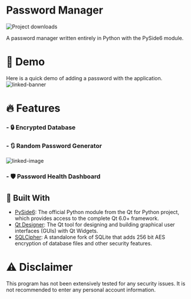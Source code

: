 # Password Manager
![Project downloads](https://img.shields.io/github/downloads/EmueI/password-manager/total)

 A password manager written entirely in Python with the PySide6 module. 

# 🚀 Demo
Here is a quick demo of adding a password with the application. 
![linked-banner](https://i.ibb.co/4JBRMt7/Screenshot-2022-03-11-162837.png)


# 🔥 Features

### - 🔒 Encrypted Database

### - 🔃 Random Password Generator 
![linked-image](https://i.ibb.co/HzkNBSB/Screenshot-from-2022-03-20-12-43-03.png)

### - 🛡️ Password Health Dashboard

## 🍔 Built With
* [PySide6](https://pypi.org/project/PySide6/): The official Python module from the Qt for Python project, which provides access to the complete Qt 6.0+ framework.
* [Qt Designer](https://doc.qt.io/qt-5/qtdesigner-manual.html): The Qt tool for designing and building graphical user interfaces (GUIs) with Qt Widgets.
* [SQLCipher](https://github.com/sqlcipher/sqlcipher): A standalone fork of SQLite that adds 256 bit AES encryption of database files and other security features. 


# ⚠️ Disclaimer

This program has not been extensively tested for any security issues.
It is not recommended to enter any personal account information. 

